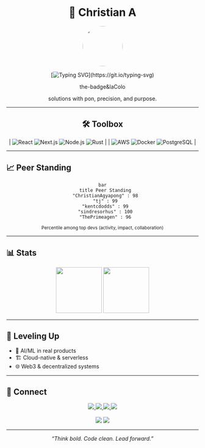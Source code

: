 <div align="center">

# 🚀 Christian A

<img src="https://avatars.githubusercontent.com/Christiangyapong" width="105" style="border-radius:50%; border:2.5px sd #00D4AA;">

[![Typing SVG](https://readme-typing-svg.demolab.com?font=Fira+Code&weight=800&size=24&pause=1000&color=00D4AA&center=true&vCenter=true&width=520&height=34&lines=Innovator.;Engineer.;Mentor.;Impact+Driven+Tech.)](https://git.io/typing-svg)

<p>the-badge&laColo
</p>
</

---

<div align="center"> solutions with pon, precision, and purpose.

</div>

---

## 🛠️ Toolbox



| ![React](https://img.shields.io/badge/React-22223b?style=for-the-badge&logo=react&logoColor=61DAFB) ![Next.js](https://img.shields.io/badge/Next.js-000?style=for-the-badge&logohon-3776AB?style=for-the-badge&logo=python) ![Node.js](https://img.shields.io/badge/Node.js-339933?style=for-the-badge&logo=node.js) ![Rust](https://img.shields.io/badge/Rust-000?style=for-the-badge&logo=rust) |
| ![AWS](https://img.shields.io/badge/AWS-232F3E?style=for-the-badge&logo=amazon-aws) ![Docker](https://img.shields.io/badge/Docker-2496ED?style=for-the-badge&logo=docker) ![PostgreSQL](https://img.shields.io/badge/PostgreSQL-316192?style=for-the-badge&logo=postgresql) |

</div>

---

## 📈 Peer Standing

<div align="center">

```mermaid
bar
  title Peer Standing
  "ChristianAgyapong" : 98
  "tj" : 99
  "kentcdodds" : 99
  "sindresorhus" : 100
  "ThePrimeagen" : 96
```
<sub>Percentile among top devs (activity, impact, collaboration)</sub>

</div>

---

## 📊 Stats

<div align="center">
  <img height="120" src="https://github-readme-stats.vercel.app/api?username=ChristianAgyapong&show_icons=true&theme=radical&title_color=00D4AA&icon_color=FF6B6B&text_color=FFFFFF&bg_color=232946&border_color=00D4AA"/>
  <img height="120" src="https://github-readme-stats.vercel.app/api/top-langs/?username=ChristianAgyapong&layout=compact&theme=radical&title_color=00D4AA&text_color=FFFFFF&bg_color=232946&border_color=00D4AA"/>
</div>

---

## 🌱 Leveling Up

- 🤖 AI/ML in real products
- 🏗️ Cloud-native & serverless
- 🌐 Web3 & decentralized systems

---

## 🤝 Connect

<div align="center">

<a href="https://www.linkedin.com/in/christian-agyapong">
  <img src="https://img.shields.io/badge/LinkedIn-0077B5?style=for-the-badge&logo=linkedin&logoColor=white">
</a>
<a href="https://christianagyapong.dev">
  <img src="https://img.shields.io/badge/Portfolio-000000?style=for-the-badge&logo=react&logoColor=white">
</a>
<a href="https://twitter.com/ChristianAgyapong">
  <img src="https://img.shields.io/badge/Twitter-1DA1F2?style=for-the-badge&logo=twitter&logoColor=white">
</a>
<a href="mailto:christian.agyapong@example.com">
  <img src="https://img.shields.io/badge/Email-4ECDC4?style=for-the-badge&logo=gmail&logoColor=white">
</a>
<br><br>
<img src="https://komarev.com/ghpvc/?username=ChristianAgyapong&color=00D4AA&style=for-the-badge&label=Profile+Views">
<img src="https://img.shields.io/github/followers/ChristianAgyapong?label=Followers&style=for-the-badge&color=FF6B6B&labelColor=232946">
</div>

---

<div align="center">
<i>“Think bold. Code clean. Lead forward.”</i>
</div>

